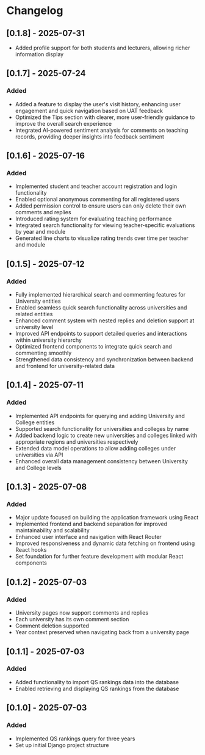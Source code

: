 # Changelog

## [0.1.8] - 2025-07-31
- Added profile support for both students and lecturers, allowing richer information display

## [0.1.7] - 2025-07-24

### Added

- Added a feature to display the user's visit history, enhancing user engagement and quick navigation based on UAT
  feedback
- Optimized the Tips section with clearer, more user-friendly guidance to improve the overall search experience
- Integrated AI-powered sentiment analysis for comments on teaching records, providing deeper insights into feedback
  sentiment

## [0.1.6] - 2025-07-16

### Added

- Implemented student and teacher account registration and login functionality
- Enabled optional anonymous commenting for all registered users
- Added permission control to ensure users can only delete their own comments and replies
- Introduced rating system for evaluating teaching performance
- Integrated search functionality for viewing teacher-specific evaluations by year and module
- Generated line charts to visualize rating trends over time per teacher and module

## [0.1.5] - 2025-07-12

### Added

- Fully implemented hierarchical search and commenting features for University entities
- Enabled seamless quick search functionality across universities and related entities
- Enhanced comment system with nested replies and deletion support at university level
- Improved API endpoints to support detailed queries and interactions within university hierarchy
- Optimized frontend components to integrate quick search and commenting smoothly
- Strengthened data consistency and synchronization between backend and frontend for university-related data

## [0.1.4] - 2025-07-11

### Added

- Implemented API endpoints for querying and adding University and College entities
- Supported search functionality for universities and colleges by name
- Added backend logic to create new universities and colleges linked with appropriate regions and universities
  respectively
- Extended data model operations to allow adding colleges under universities via API
- Enhanced overall data management consistency between University and College levels

## [0.1.3] - 2025-07-08

### Added

- Major update focused on building the application framework using React
- Implemented frontend and backend separation for improved maintainability and scalability
- Enhanced user interface and navigation with React Router
- Improved responsiveness and dynamic data fetching on frontend using React hooks
- Set foundation for further feature development with modular React components

## [0.1.2] - 2025-07-03

### Added

- University pages now support comments and replies
- Each university has its own comment section
- Comment deletion supported
- Year context preserved when navigating back from a university page

## [0.1.1] - 2025-07-03

### Added

- Added functionality to import QS rankings data into the database
- Enabled retrieving and displaying QS rankings from the database

## [0.1.0] - 2025-07-03

### Added

- Implemented QS rankings query for three years
- Set up initial Django project structure

